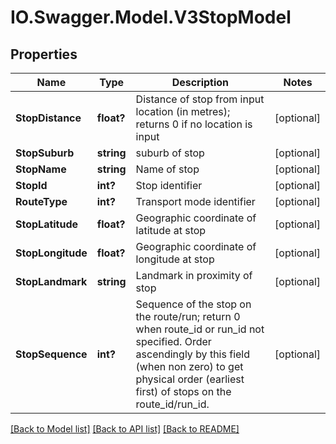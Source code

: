 # IO.Swagger.Model.V3StopModel
## Properties

Name | Type | Description | Notes
------------ | ------------- | ------------- | -------------
**StopDistance** | **float?** | Distance of stop from input location (in metres); returns 0 if no location is input | [optional] 
**StopSuburb** | **string** | suburb of stop | [optional] 
**StopName** | **string** | Name of stop | [optional] 
**StopId** | **int?** | Stop identifier | [optional] 
**RouteType** | **int?** | Transport mode identifier | [optional] 
**StopLatitude** | **float?** | Geographic coordinate of latitude at stop | [optional] 
**StopLongitude** | **float?** | Geographic coordinate of longitude at stop | [optional] 
**StopLandmark** | **string** | Landmark in proximity of stop | [optional] 
**StopSequence** | **int?** | Sequence of the stop on the route/run; return 0 when route_id or run_id not specified. Order ascendingly by this field (when non zero) to get physical order (earliest first) of stops on the route_id/run_id. | [optional] 

[[Back to Model list]](../README.md#documentation-for-models) [[Back to API list]](../README.md#documentation-for-api-endpoints) [[Back to README]](../README.md)

